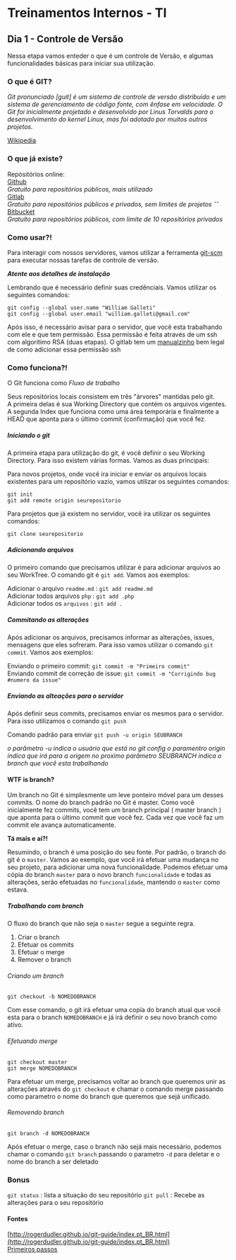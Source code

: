 # Treinamentos Internos - TI

## Dia 1 - Controle de Versão

Nessa etapa vamos enteder o que é um controle de Versão, e algumas funcionalidades básicas para iniciar sua utilização.

### O que é GIT?

*Git pronunciado [guit] é um sistema de controle de versão distribuído e um sistema de gerenciamento de código fonte, com ênfase em velocidade. O Git foi inicialmente projetado e desenvolvido por Linus Torvalds para o desenvolvimento do kernel Linux, mas foi adotado por muitos outros projetos.*

[Wikipedia](https://pt.wikipedia.org/wiki/Git)

### O que já existe?

Repósitórios online:  
[Github](http://github.com)  
*Gratuito para repositórios públicos, mais utilizado*  
[Gitlab](http://gitlab.com)  
*Gratuito para repositórios públicos e privados, sem limites de projetos ˆˆ*  
[Bitbucket](http://bitbucket.org/)  
*Gratuito para repositórios públicos, com limite de 10 repositórios privados*

### Como usar?!

Para interagir com nossos servidores, vamos utilizar a ferramenta [git-scm](https://git-scm.com/) para executar nossas tarefas de controle de versão.

***Atente aos detalhes de instalação***

Lembrando que é necessário definir suas credênciais. Vamos utilizar os seguintes comandos:

```git
git config --global user.name "William Galleti"
git config --global user.email "william.galleti@gmail.com"
```

Após isso, é necessário avisar para o servidor, que você esta trabalhando com ele e que tem permissão. Essa permissão é feita através de um ssh com algoritimo RSA (duas etapas). O gitlab tem um [manualzinho](https://gitlab.com/help/ssh/README) bem legal de como adicionar essa permissão ssh

### Como funciona?!

O Git funciona como *Fluxo de trabalho*

Seus repositórios locais consistem em três "árvores" mantidas pelo git.  
A primeira delas é sua Working Directory que contém os arquivos vigentes.  
A segunda Index que funciona como uma área temporária e finalmente a HEAD que aponta para o último commit (confirmação) que você fez.

##### Iniciando o git

A primeira etapa para utilização do git, é você definir o seu Working Directory. Para isso existem várias formas. Vamos as duas principais:

Para novos projetos, onde você ira iniciar e enviar os arquivos locais existentes para um repositório vazio, vamos utilizar os seguintes comandos:

```git
git init
git add remote origin seurepositorio
```

Para projetos que já existem no servidor, você ira utilizar os seguintes comandos:

```git
git clone seurepositorio
```

##### Adicionando arquivos

O primeiro comando que precisamos utilizar é para adicionar arquivos ao seu WorkTree. O comando git é `git add`. Vamos aos exemplos:

Adicionar o arquivo `readme.md` : `git add readme.md`  
Adicionar todos arquivos `php` : `git add .php`  
Adicionar todos os `arquivos` : `git add .`  

##### Commitando as alterações

Após adicionar os arquivos, precisamos informar as alterações, issues, mensagens que eles sofreram. Para isso vamos utilizar o comando `git commit`. Vamos aos exemplos:

Enviando o primeiro commit: `git commit -m "Primeiro commit"`  
Enviando commit de correção de issue: `git commit -m "Corrigindo bug #numero da issue"`  

##### Enviando as alteações para o servidor

Após definir seus commits, precisamos enviar os mesmos para o servidor. Para isso utilizamos o comando `git push`

Comando padrão para enviar `git push -u origin SEUBRANCH`

*o parâmetro -u indica o usuário que está no git config*
*o paramentro origin indica que irá para a origem no proximo parâmetro*
*SEUBRANCH indica o branch que você esta trabalhando*


#### WTF is branch?

Um branch no Git é simplesmente um leve ponteiro móvel para um desses commits. O nome do branch padrão no Git é master. Como você inicialmente fez commits, você tem um branch principal ( master branch ) que aponta para o último commit que você fez. Cada vez que você faz um commit ele avança automaticamente.

**Tá mais e ai?!**

Resumindo, o branch é uma posição do seu fonte. Por padrão, o branch do git é o `master`. Vamos ao exemplo, que você irá efetuar uma mudança no seu projeto, para adicionar uma nova funcionalidade. Podemos efetuar uma cópia do branch `master` para o novo branch `funcionalidade` e todas as alterações, serão efetuadas no `funcionalidade`, mantendo o `master` como estava.

##### Trabalhando com branch

O fluxo do branch que não seja o `master` segue a seguinte regra.

1. Criar o branch
2. Efetuar os commits
3. Efetuar o merge
4. Remover o branch


###### Criando um branch

`git checkout -b NOMEDOBRANCH`

Com esse comando, o git irá efetuar uma copía do branch atual que você esta para o branch `NOMEDOBRANCH` e já irá definir o seu novo branch como ativo.

###### Efetuando merge

```git
git checkout master
git merge NOMEDOBRANCH
```

Para efetuar um merge, precisamos voltar ao branch que queremos unir as alterações através do `git checkout` e chamar o comando merge passando como parametro o nome do branch que queremos que sejá unificado.

###### Removendo branch

`git branch -d NOMEDOBRANCH`

Após efetuar o merge, caso o branch não sejá mais necessário, podemos chamar o comando `git branch` passando o parametro `-d` para deletar e o nome do branch a ser deletado


### Bonus

`git status` : lista a situação do seu repositório
`git pull` : Recebe as alterações para o seu repositório

#### Fontes
[http://rogerdudler.github.io/git-guide/index.pt_BR.html](http://rogerdudler.github.io/git-guide/index.pt_BR.html)  
[Primeiros passos](https://git-scm.com/book/pt-br/v1/Primeiros-passos-No%C3%A7%C3%B5es-B%C3%A1sicas-de-Git)  